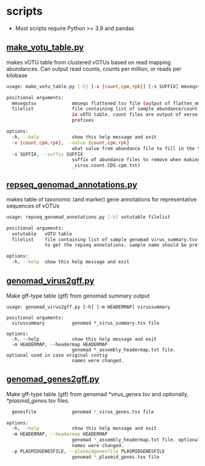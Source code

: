 # scripts

- Most scripts require Python >= 3.9 and pandas

## [make_votu_table.py](scripts/make_votu_table.py)

makes vOTU table from clustered vOTUs based on read mapping abundances.  Can output read counts, counts per million, or reads per kilobase

```bash
usage: make_votu_table.py [-h] [-v {count,cpm,rpk}] [-s SUFFIX] mmseqstsv filelist

positional arguments:
  mmseqstsv             mmseqs flattened tsv file (output of flatten_mmseqs_tsv.py)
  filelist              file containing list of sample abundance/count files (one per line) to include
                        in vOTU table. count files are output of verse. sample names should be
                        prefixes

options:
  -h, --help            show this help message and exit
  -v {count,cpm,rpk}, --value {count,cpm,rpk}
                        what value from abundance file to fill in the table (default: count)
  -s SUFFIX, --suffix SUFFIX
                        suffix of abundance files to remove when making table (default:
                        _virus.count.CDS.cpm.txt)
```



## [repseq_genomad_annotations.py](scripts/repseq_genomad_annotations.py)

makes table of taxonomic (and marker) gene annotations for representative sequences of vOTUs

```bash
usage: repseq_genomad_annotations.py [-h] votutable filelist

positional arguments:
  votutable   vOTU table
  filelist    file containing list of sample genomad virus_summary.tsv files (one per line) from which
              to get the repseq annotations. sample name should be prefix

options:
  -h, --help  show this help message and exit
```



## [genomad_virus2gff.py](scripts/genomad_virus2gff.py)

Make gff-type table (gtf) from genomad summary output

```
usage: genomad_virus2gff.py [-h] [-m HEADERMAP] virussummary

positional arguments:
  virussummary          genomad *_virus_summary.tsv file

options:
  -h, --help            show this help message and exit
  -m HEADERMAP, --headermap HEADERMAP
                        genomad *_assembly_headermap.txt file. optional used in case original contig
                        names were changed.
```



## [genomad_genes2gff.py](scripts/genomad_genes2gff.py)

Make gff-type table (gtf) from genomad *\*virus_genes.tsv* and optionally, *\*plasmid_genes.tsv* files.

```bash
  genesfile             genomad *_virus_genes.tsv file

options:
  -h, --help            show this help message and exit
  -m HEADERMAP, --headermap HEADERMAP
                        genomad *_assembly_headermap.txt file. optional used in case original contig
                        names were changed.
  -p PLASMIDGENESFILE, --plasmidgenesfile PLASMIDGENESFILE
                        genomad *_plasmid_genes.tsv file
```

